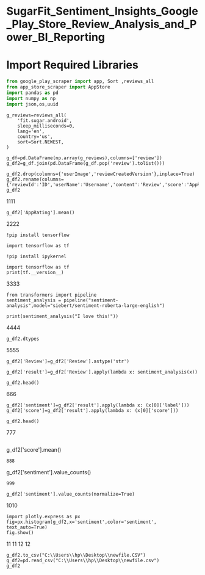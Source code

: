 # SugarFit_Sentiment_Insights_Google_Play_Store_Review_Analysis_and_Power_BI_Reporting
 <h1><a name="importrequiredlibraries">Import Required Libraries</a></h1>
  
```python
from google_play_scraper import app, Sort ,reviews_all
from app_store_scraper import AppStore
import pandas as pd 
import numpy as np 
import json,os,uuid
```
```
g_reviews=reviews_all(
    'fit.sugar.android',
    sleep_milliseconds=0,
    lang='en',
    country='us',
    sort=Sort.NEWEST,
)
```
```
g_df=pd.DataFrame(np.array(g_reviews),columns=['review'])
g_df2=g_df.join(pd.DataFrame(g_df.pop('review').tolist()))

g_df2.drop(columns={'userImage','reviewCreatedVersion'},inplace=True)
g_df2.rename(columns={'reviewId':'ID','userName':'Username','content':'Review','score':'AppRating','thumbsUpCount':'ThumbsUpCount','at':'ReviewTime','replyContent':'CompanyReply','repliedAt':'ReplyTime','appVersion':'AppVersion'},inplace=True)
g_df2

```
1111
```
g_df2['AppRating'].mean()
```
2222
```
!pip install tensorflow
```
```
import tensorflow as tf
```
```
!pip install ipykernel
```
```
import tensorflow as tf
print(tf.__version__)
```
3333
```
from transformers import pipeline
sentiment_analysis = pipeline("sentiment-analysis",model="siebert/sentiment-roberta-large-english")
```
```
print(sentiment_analysis("I love this!"))
```
4444
```
g_df2.dtypes
```
5555
```
g_df2['Review']=g_df2['Review'].astype('str')
```
```
g_df2['result']=g_df2['Review'].apply(lambda x: sentiment_analysis(x))
```
```
g_df2.head()
```
666
```
g_df2['sentiment']=g_df2['result'].apply(lambda x: (x[0]['label']))
g_df2['score']=g_df2['result'].apply(lambda x: (x[0]['score']))
```
```
g_df2.head()
```
777
```
```
g_df2['score'].mean()
```
888
```
g_df2['sentiment'].value_counts()
```
999
```
```
g_df2['sentiment'].value_counts(normalize=True)
```
1010
```
import plotly.express as px
fig=px.histogram(g_df2,x='sentiment',color='sentiment', text_auto=True)
fig.show()
```
11 11
12 12
```
g_df2.to_csv("C:\\Users\\hp\\Desktop\\newfile.CSV")
g_df2=pd.read_csv("C:\\Users\\hp\\Desktop\\newfile.csv")
g_df2
```



